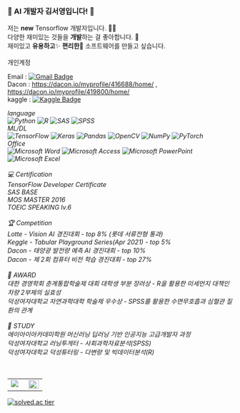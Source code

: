 
### 👋 AI 개발자 김서영입니다! 👋

저는 <b>new</b> Tensorflow 개발자입니다. 👨‍💻 <br>
    다양한 재미있는 것들을 <b>개발</b>하는 걸 좋아합니다. 🎁 <br>
    재미있고 <b>유용하고</b>✨ <b>편리한</b>🎉 소프트웨어를 만들고 싶습니다. <br>
    <br>
    개인계정 
    
Email : [![Gmail Badge](https://img.shields.io/badge/Gmail-d14836?style=flat-square&logo=Gmail&logoColor=white&link=mailto:ka005740@gmail.com)](mailto:ka005740@gmail.com)
<br>
Dacon : https://dacon.io/myprofile/416688/home/ , https://dacon.io/myprofile/419800/home/ <br>
kaggle : [![Kaggle Badge](https://img.shields.io/badge/-Kaggle-blue?style=flat-square&logo=Kaggle&logoColor=white&link=https://www.kaggle.com/kimseoyoung)](https://www.kaggle.com/kimseoyoung)<br>
<p>
  <em>
    language <br>
    <img alt="Python" src="https://img.shields.io/badge/python-%2314354C.svg?&style=for-the-badge&logo=python&logoColor=white"/>
    <img alt="R" src="https://img.shields.io/badge/r-%23276DC3.svg?&style=for-the-badge&logo=r&logoColor=white"/>
    <img alt="SAS" src="https://img.shields.io/badge/-SAS-E10098?style=for-the-badge&logo=SAS"/>
    <img alt="SPSS" src="https://img.shields.io/badge/SPSS-%234B275F.svg?&style=for-the-badge&logo=SPSS&logoColor=white"/>
    <br>ML/DL<br>
    <img alt="TensorFlow" src="https://img.shields.io/badge/TensorFlow-%23FF6F00.svg?&style=for-the-badge&logo=TensorFlow&logoColor=white" />
    <img alt="Keras" src="https://img.shields.io/badge/Keras-%23D00000.svg?&style=for-the-badge&logo=Keras&logoColor=white"/>
    <img alt="Pandas" src="https://img.shields.io/badge/pandas-%23150458.svg?&style=for-the-badge&logo=pandas&logoColor=white" />
    <img alt="OpenCV" src="https://img.shields.io/badge/opencv-%23white.svg?&style=for-the-badge&logo=opencv&logoColor=white"/>
    <img alt="NumPy" src="https://img.shields.io/badge/numpy-%23013243.svg?&style=for-the-badge&logo=numpy&logoColor=white" />
    <img alt="PyTorch" src="https://img.shields.io/badge/PyTorch-%23EE4C2C.svg?&style=for-the-badge&logo=PyTorch&logoColor=white" />
    <br>Office<br>
    <img alt="Microsoft Word" src="https://img.shields.io/badge/Microsoft_Word-2B579A?style=for-the-badge&logo=microsoft-word&logoColor=white" />
    <img alt="Microsoft Access" src="https://img.shields.io/badge/Microsoft_Access-A4373A?style=for-the-badge&logo=microsoft-access&logoColor=white" />
    <img alt="Microsoft PowerPoint" src="https://img.shields.io/badge/Microsoft_PowerPoint-B7472A?style=for-the-badge&logo=microsoft-powerpoint&logoColor=white" />
    <img alt="Microsoft Excel" src="https://img.shields.io/badge/Microsoft_Excel-217346?style=for-the-badge&logo=microsoft-excel&logoColor=white" />
    <br>
    <br>
    💻 Certification <br>
    TensorFlow Developer Certificate <br>
    SAS BASE <br>
    MOS MASTER 2016 <br>
    TOEIC SPEAKING lv.6 <br>
    <br>
    🏆 Competition <br>
    Lotte - Vision AI 경진대회 - top 8% (롯데 서류전형 통과) <br>
    Keggle - Tabular Playground Series(Apr 2021) - top 5% <br>
    Dacon - 태양광 발전량 예측 AI 경진대회 - top 10% <br>
    Dacon - 제 2회 컴퓨터 비전 학습 경진대회 - top 27% <br>
    <br>
    🏅 AWARD <br>
    대한 경영학회 춘계통합학술제 대회 대학생 부분 장려상 - R을 활용한 미세먼지 대책인 차량 2부제의 실효성 <br>
    덕성여자대학교 자연과학대학 학술제 우수상 - SPSS를 활용한 수면무호흡과 심혈관 질환의 관계 <br>
    <br>
    📖 STUDY<br>
    에이아이아카데미학원 머신러닝 딥러닝 기반 인공지능 고급개발자 과정 <br>
    덕성여자대학교 러닝투게터 - 사회과학자료분석(SPSS)<br>
    덕성여자대학교 덕성튜터링 - 다변량 및 빅데이터분석(R)<br>
    <br>
    <br>
    <table><tr><td valign="top" width="50%">
    <img src="https://github-readme-stats.vercel.app/api?username=seoyoungs&show_icons=true&theme=radical" />
    </td><td valign="top" width="50%">
    <img src="https://github-readme-stats.vercel.app/api/top-langs/?username=seoyoungs&hide_border=true&layout=compact" align="left" style="width: 100%" />
    </td></tr></table>
    
  </em>  
</p>

<!--
**seoyoungs/seoyoungs** is a ✨ _special_ ✨ repository because its `README.md` (this file) appears on your GitHub profile.

Here are some ideas to get you started:

- 🔭 I’m currently working on ...
- 🌱 I’m currently learning ...
- 👯 I’m looking to collaborate on ...
- 🤔 I’m looking for help with ...
- 💬 Ask me about ...
- 📫 How to reach me: ...
- 😄 Pronouns: ...
- ⚡ Fun fact: ...
-->

[![solved.ac tier](http://mazassumnida.wtf/api/generate_badge?boj=gkh459459)](https://solved.ac/gkh459459)


